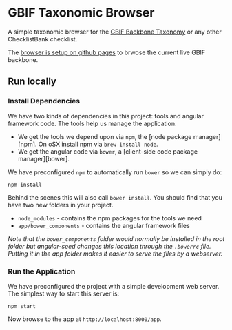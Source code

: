 # GBIF Taxonomic Browser
A simple taxonomic browser for the [GBIF Backbone Taxonomy](http://www.gbif.org/dataset/d7dddbf4-2cf0-4f39-9b2a-bb099caae36c)
or any other ChecklistBank checklist. 

The [browser is setup on github pages](http://mdoering.github.io/nub-browser/app/#/)  to brwose the current live GBIF backbone.

## Run locally
### Install Dependencies

We have two kinds of dependencies in this project: tools and angular framework code.  The tools help us manage the application.

* We get the tools we depend upon via `npm`, the [node package manager][npm]. On oSX install npm via `brew install node`.
* We get the angular code via `bower`, a [client-side code package manager][bower].

We have preconfigured `npm` to automatically run `bower` so we can simply do:

```
npm install
```

Behind the scenes this will also call `bower install`.  You should find that you have two new
folders in your project.

* `node_modules` - contains the npm packages for the tools we need
* `app/bower_components` - contains the angular framework files

*Note that the `bower_components` folder would normally be installed in the root folder but
angular-seed changes this location through the `.bowerrc` file.  Putting it in the app folder makes
it easier to serve the files by a webserver.*

### Run the Application

We have preconfigured the project with a simple development web server.  The simplest way to start
this server is:

```
npm start
```

Now browse to the app at `http://localhost:8000/app`.


